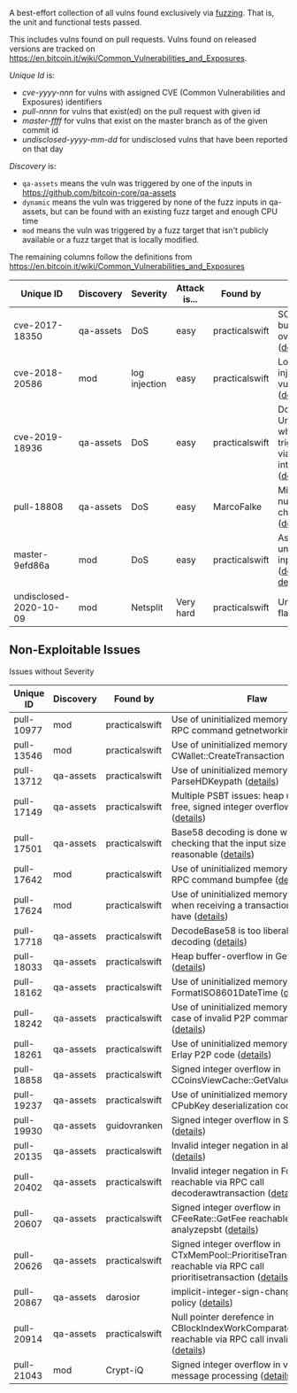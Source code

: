 A best-effort collection of all vulns found exclusively via [fuzzing](https://github.com/bitcoin/bitcoin/blob/master/doc/fuzzing.md). That is, the unit and functional tests passed.

This includes vulns found on pull requests. Vulns found on released versions are tracked on https://en.bitcoin.it/wiki/Common_Vulnerabilities_and_Exposures.

_Unique Id_ is:

* _cve-yyyy-nnn_ for vulns with assigned CVE (Common Vulnerabilities and Exposures) identifiers
* _pull-nnnn_ for vulns that exist(ed) on the pull request with given id
* _master-ffff_ for vulns that exist on the master branch as of the given commit id
* _undisclosed-yyyy-mm-dd_ for undisclosed vulns that have been reported on that day

_Discovery_ is:

* `qa-assets` means the vuln was triggered by one of the inputs in https://github.com/bitcoin-core/qa-assets
* `dynamic` means the vuln was triggered by none of the fuzz inputs in qa-assets, but can be found with an existing fuzz target and enough CPU time
* `mod` means the vuln was triggered by a fuzz target that isn't publicly available or a fuzz target that is locally modified.

The remaining columns follow the definitions from https://en.bitcoin.it/wiki/Common_Vulnerabilities_and_Exposures


| Unique ID              | Discovery | Severity | Attack is... | Found by       | Flaw                 |
|------------------------|-----------|----------|--------------|----------------|----------------------|
| cve-2017-18350         | qa-assets | DoS      | easy         | practicalswift | SOCKS5 buffer overflow ([details](https://lists.linuxfoundation.org/pipermail/bitcoin-dev/2019-November/017453.html)) |
| cve-2018-20586         | mod       | log injection | easy         | practicalswift | Log injection vulnerability ([details](https://lists.linuxfoundation.org/pipermail/bitcoin-dev/2019-November/017487.html)) |
| cve-2019-18936         | qa-assets | DoS      | easy         | practicalswift | DoS in UniValue which is triggerable via RPC interface ([details](https://nvd.nist.gov/vuln/detail/CVE-2019-18936)) |
| pull-18808             | qa-assets | DoS      | easy         | MarcoFalke     | Missing nullptr check ([details](https://github.com/bitcoin/bitcoin/pull/18808#discussion_r417307258)) |
| master-9efd86a         | mod       | DoS      | easy         | practicalswift | Assert on untrusted input ([details](https://github.com/bitcoin/bitcoin/pull/20317#issuecomment-723046620), [details](https://github.com/bitcoin/bitcoin/pull/20317#issuecomment-723047111)) |
| undisclosed-2020-10-09 | mod       | Netsplit | Very hard    | practicalswift | Undisclosed flaw |

## Non-Exploitable Issues

Issues without Severity

| Unique ID              | Discovery | Found by       | Flaw                  |
|------------------------|-----------|----------------|-----------------------|
| pull-10977             | mod       | practicalswift | Use of uninitialized memory (UUM) in RPC command getnetworkinfo ([details](https://github.com/bitcoin/bitcoin/pull/10977)) |
| pull-13546             | mod       | practicalswift | Use of uninitialized memory (UUM) in CWallet::CreateTransaction ([details](https://github.com/bitcoin/bitcoin/pull/13546)) |
| pull-13712             | qa-assets | practicalswift | Use of uninitialized memory (UUM) in ParseHDKeypath ([details](https://github.com/bitcoin/bitcoin/pull/13712))
| pull-17149             | qa-assets | practicalswift | Multiple PSBT issues: heap use after free, signed integer overflows, etc. ([details](https://github.com/bitcoin/bitcoin/issues/17149)) |
| pull-17501             | qa-assets | practicalswift | Base58 decoding is done without checking that the input size is reasonable ([details](https://github.com/bitcoin/bitcoin/issues/17501)) |
| pull-17642             | mod       | practicalswift | Use of uninitialized memory (UUM) in RPC command bumpfee ([details](https://github.com/bitcoin/bitcoin/issues/17642)) |
| pull-17624             | mod       | practicalswift | Use of uninitialized memory (UUM) when receiving a transaction we already have ([details](https://github.com/bitcoin/bitcoin/issues/17624)) |
| pull-17718             | qa-assets | practicalswift | DecodeBase58 is too liberal when decoding ([details](https://github.com/bitcoin/bitcoin/issues/17718)) |
| pull-18033             | qa-assets | practicalswift | Heap buffer-overflow in GetMappedAS ([details](https://github.com/bitcoin/bitcoin/issues/18033)) |
| pull-18162             | qa-assets | practicalswift | Use of uninitialized memory (UUM) in FormatISO8601DateTime ([details](https://github.com/bitcoin/bitcoin/pull/18162)) |
| pull-18242             | qa-assets | practicalswift | Use of uninitialized memory (UUM) in case of invalid P2P command name ([details](https://github.com/bitcoin/bitcoin/pull/18242#issuecomment-593674721)) |
| pull-18261             | qa-assets | practicalswift | Use of uninitialized memory (UUM) in Erlay P2P code ([details](https://github.com/bitcoin/bitcoin/pull/18261#issuecomment-596803815))
| pull-18858             | qa-assets | practicalswift | Signed integer overflow in CCoinsViewCache::GetValueIn ([details](https://github.com/bitcoin/bitcoin/issues/18858)) |
| pull-19237             | qa-assets | practicalswift | Use of uninitialized memory (UUM) in CPubKey deserialization code ([details](https://github.com/bitcoin/bitcoin/issues/19235)) |
| pull-19930             | qa-assets | guidovranken   | Signed integer overflow in SipHasher ([details](https://github.com/bitcoin/bitcoin/issues/19930)) |
| pull-20135             | qa-assets | practicalswift | Invalid integer negation in abs64 ([details](https://github.com/bitcoin/bitcoin/issues/20135)) |
| pull-20402             | qa-assets | practicalswift | Invalid integer negation in FormatMoney reachable via RPC call decoderawtransaction ([details](https://github.com/bitcoin/bitcoin/issues/20402)) |
| pull-20607             | qa-assets | practicalswift | Signed integer overflow in CFeeRate::GetFee reachable via RPC call analyzepsbt ([details](https://github.com/bitcoin/bitcoin/issues/20607)) |
| pull-20626             | qa-assets | practicalswift | Signed integer overflow in CTxMemPool::PrioritiseTransaction reachable via RPC call prioritisetransaction ([details](https://github.com/bitcoin/bitcoin/issues/20626)) |
| pull-20867             | qa-assets | darosior       | implicit-integer-sign-change in multisig policy ([details](https://github.com/bitcoin/bitcoin/pull/20867#issuecomment-782474611)) |
| pull-20914             | qa-assets | practicalswift | Null pointer derefence in CBlockIndexWorkComparator::operator() reachable via RPC call invalidateblock ([details](https://github.com/bitcoin/bitcoin/issues/20914)) |
| pull-21043             | mod       | Crypt-iQ       | Signed integer overflow in version message processing ([details](https://github.com/bitcoin/bitcoin/pull/21043)) |